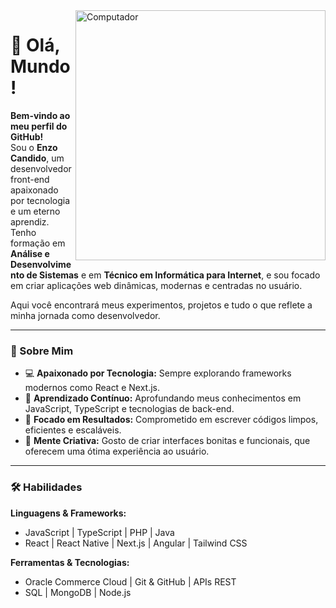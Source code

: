 <img src="https://raw.githubusercontent.com/MicaelliMedeiros/micaellimedeiros/master/image/computer-illustration.png" min-width="400px" max-width="400px" width="400px" align="right" alt="Computador">

# 🌟 Olá, Mundo!

**Bem-vindo ao meu perfil do GitHub!**  
Sou o **Enzo Candido**, um desenvolvedor front-end apaixonado por tecnologia e um eterno aprendiz. Tenho formação em **Análise e Desenvolvimento de Sistemas** e em **Técnico em Informática para Internet**, e sou focado em criar aplicações web dinâmicas, modernas e centradas no usuário.

Aqui você encontrará meus experimentos, projetos e tudo o que reflete a minha jornada como desenvolvedor.

---

### 🚀 Sobre Mim

- 💻 **Apaixonado por Tecnologia:** Sempre explorando frameworks modernos como React e Next.js.  
- 🌱 **Aprendizado Contínuo:** Aprofundando meus conhecimentos em JavaScript, TypeScript e tecnologias de back-end.  
- 🎯 **Focado em Resultados:** Comprometido em escrever códigos limpos, eficientes e escaláveis.  
- 🎨 **Mente Criativa:** Gosto de criar interfaces bonitas e funcionais, que oferecem uma ótima experiência ao usuário.

---

### 🛠️ Habilidades

**Linguagens & Frameworks:**  
- JavaScript | TypeScript | PHP | Java  
- React | React Native | Next.js | Angular | Tailwind CSS  

**Ferramentas & Tecnologias:**  
- Oracle Commerce Cloud | Git & GitHub | APIs REST  
- SQL | MongoDB | Node.js
